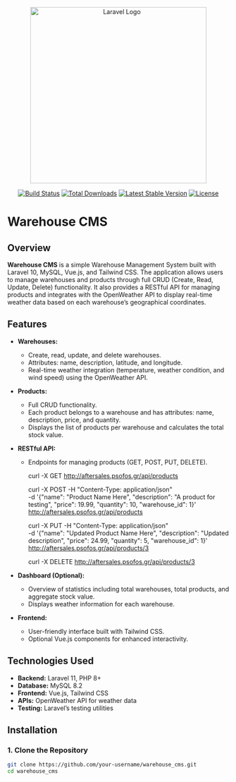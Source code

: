 <p align="center"><a href="https://laravel.com" target="_blank"><img src="https://raw.githubusercontent.com/laravel/art/master/logo-lockup/5%20SVG/2%20CMYK/1%20Full%20Color/laravel-logolockup-cmyk-red.svg" width="400" alt="Laravel Logo"></a></p>

<p align="center">
<a href="https://github.com/laravel/framework/actions"><img src="https://github.com/laravel/framework/workflows/tests/badge.svg" alt="Build Status"></a>
<a href="https://packagist.org/packages/laravel/framework"><img src="https://img.shields.io/packagist/dt/laravel/framework" alt="Total Downloads"></a>
<a href="https://packagist.org/packages/laravel/framework"><img src="https://img.shields.io/packagist/v/laravel/framework" alt="Latest Stable Version"></a>
<a href="https://packagist.org/packages/laravel/framework"><img src="https://img.shields.io/packagist/l/laravel/framework" alt="License"></a>
</p>

# Warehouse CMS

## Overview
**Warehouse CMS** is a simple Warehouse Management System built with Laravel 10, MySQL, Vue.js, and Tailwind CSS. The application allows users to manage warehouses and products through full CRUD (Create, Read, Update, Delete) functionality. It also provides a RESTful API for managing products and integrates with the OpenWeather API to display real-time weather data based on each warehouse’s geographical coordinates.

## Features
- **Warehouses:**
  - Create, read, update, and delete warehouses.
  - Attributes: name, description, latitude, and longitude.
  - Real-time weather integration (temperature, weather condition, and wind speed) using the OpenWeather API.
- **Products:**
  - Full CRUD functionality.
  - Each product belongs to a warehouse and has attributes: name, description, price, and quantity.
  - Displays the list of products per warehouse and calculates the total stock value.
- **RESTful API:**
  - Endpoints for managing products (GET, POST, PUT, DELETE).

      curl -X GET http://aftersales.psofos.gr/api/products

      curl -X POST -H "Content-Type: application/json" \
        -d '{"name": "Product Name Here", "description": "A product for testing", "price": 19.99, "quantity": 10, "warehouse_id": 1}' \
        http://aftersales.psofos.gr/api/products

      curl -X PUT -H "Content-Type: application/json" \
        -d '{"name": "Updated Product Name Here", "description": "Updated description", "price": 24.99, "quantity": 5, "warehouse_id": 1}' \
        http://aftersales.psofos.gr/api/products/3

      curl -X DELETE http://aftersales.psofos.gr/api/products/3 

- **Dashboard (Optional):**
  - Overview of statistics including total warehouses, total products, and aggregate stock value.
  - Displays weather information for each warehouse.
- **Frontend:**
  - User-friendly interface built with Tailwind CSS.
  - Optional Vue.js components for enhanced interactivity.

## Technologies Used
- **Backend:** Laravel 11, PHP 8+
- **Database:** MySQL 8.2
- **Frontend:** Vue.js, Tailwind CSS
- **APIs:** OpenWeather API for weather data
- **Testing:** Laravel’s testing utilities

## Installation

### 1. Clone the Repository
```bash
git clone https://github.com/your-username/warehouse_cms.git
cd warehouse_cms
